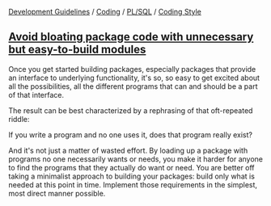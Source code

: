 [Development Guidelines](../../../../README.md) / [Coding](../../../../README.md#coding) / [PL/SQL](../../../../README.md#coding_pl_sql) / [Coding Style](../../../../doc/coding/pl_sql/coding_style.md)

## [Avoid bloating package code with unnecessary but easy-to-build modules](../../../../doc/coding/pl_sql/coding_style.md#AvoidBloating)

Once you get started building packages, especially packages that provide an interface to underlying functionality, it's so, so easy to get excited about all the possibilities, all the different programs that can and should be a part of that interface.

The result can be best characterized by a rephrasing of that oft-repeated riddle:

If you write a program and no one uses it, does that program really exist?

And it's not just a matter of wasted effort. By loading up a package with programs no one necessarily wants or needs, you make it harder for anyone to find the programs that they actually do want or need. You are better off taking a minimalist approach to building your packages: build only what is needed at this point in time. Implement those requirements in the simplest, most direct manner possible.
